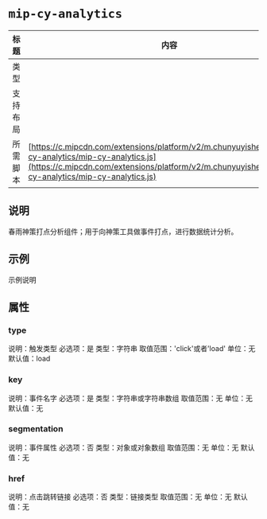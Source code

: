 # `mip-cy-analytics`

标题|内容
----|----
类型|
支持布局|
所需脚本| [https://c.mipcdn.com/extensions/platform/v2/m.chunyuyisheng.com/mip-cy-analytics/mip-cy-analytics.js](https://c.mipcdn.com/extensions/platform/v2/m.chunyuyisheng.com/mip-cy-analytics/mip-cy-analytics.js)

## 说明

春雨神策打点分析组件；用于向神策工具做事件打点，进行数据统计分析。

## 示例

示例说明

## 属性

### type

说明：触发类型
必选项：是
类型：字符串
取值范围：'click'或者'load'
单位：无
默认值：load

### key

说明：事件名字
必选项：是
类型：字符串或字符串数组
取值范围：无
单位：无
默认值：无

### segmentation

说明：事件属性
必选项：否
类型：对象或对象数组
取值范围：无
单位：无
默认值：无

### href

说明：点击跳转链接
必选项：否
类型：链接类型
取值范围：无
单位：无
默认值：无
